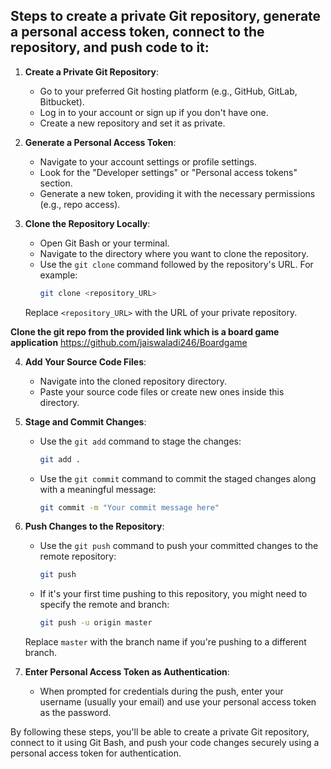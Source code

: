 
## Steps to create a private Git repository, generate a personal access token, connect to the repository, and push code to it:

1. **Create a Private Git Repository**:
   - Go to your preferred Git hosting platform (e.g., GitHub, GitLab, Bitbucket).
   - Log in to your account or sign up if you don't have one.
   - Create a new repository and set it as private.

2. **Generate a Personal Access Token**:
   - Navigate to your account settings or profile settings.
   - Look for the "Developer settings" or "Personal access tokens" section.
   - Generate a new token, providing it with the necessary permissions (e.g., repo access).

3. **Clone the Repository Locally**:
   - Open Git Bash or your terminal.
   - Navigate to the directory where you want to clone the repository.
   - Use the `git clone` command followed by the repository's URL. For example:
     ```bash
     git clone <repository_URL>
     ```
   Replace `<repository_URL>` with the URL of your private repository.

 **Clone the git repo from the provided link which is a board game application** 
         https://github.com/jaiswaladi246/Boardgame

4. **Add Your Source Code Files**:
   - Navigate into the cloned repository directory.
   - Paste your source code files or create new ones inside this directory.

5. **Stage and Commit Changes**:
   - Use the `git add` command to stage the changes:
     ```bash
     git add .
     ```
   - Use the `git commit` command to commit the staged changes along with a meaningful message:
     ```bash
     git commit -m "Your commit message here"
     ```

6. **Push Changes to the Repository**:
   - Use the `git push` command to push your committed changes to the remote repository:
     ```bash
     git push
     ```
   - If it's your first time pushing to this repository, you might need to specify the remote and branch:
     ```bash
     git push -u origin master
     ```
   Replace `master` with the branch name if you're pushing to a different branch.

7. **Enter Personal Access Token as Authentication**:
   - When prompted for credentials during the push, enter your username (usually your email) and use your personal access token as the password.

By following these steps, you'll be able to create a private Git repository, connect to it using Git Bash, and push your code changes securely using a personal access token for authentication.
